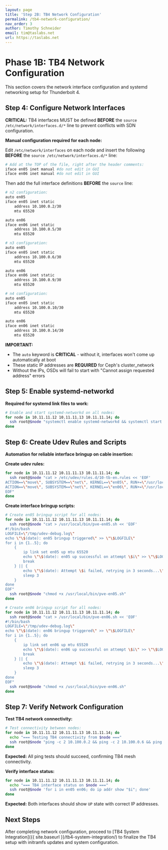 ```yaml
---
layout: page
title: 'Step 2B: TB4 Network Configuration'
permalink: /tb4-network-configuration/
nav_order: 3
author: Timothy Schneider
email: tim@taslabs.net
url: https://taslabs.net
---
```


# Phase 1B: TB4 Network Configuration

This section covers the network interface configuration and systemd networking setup for
Thunderbolt 4.

## Step 4: Configure Network Interfaces

**CRITICAL:** TB4 interfaces MUST be defined **BEFORE** the `source /etc/network/interfaces.d/*`
line to prevent conflicts with SDN configuration.

**Manual configuration required for each node:**

Edit `/etc/network/interfaces` on each node and insert the following **BEFORE** the
`source /etc/network/interfaces.d/*` line:

```bash
# Add at the TOP of the file, right after the header comments:
iface en05 inet manual #do not edit in GUI
iface en06 inet manual #do not edit in GUI
```

Then add the full interface definitions **BEFORE** the `source` line:

```bash
# n2 configuration:
auto en05
iface en05 inet static
    address 10.100.0.2/30
    mtu 65520

auto en06
iface en06 inet static
    address 10.100.0.5/30
    mtu 65520

# n3 configuration:
auto en05
iface en05 inet static
    address 10.100.0.6/30
    mtu 65520

auto en06
iface en06 inet static
    address 10.100.0.9/30
    mtu 65520

# n4 configuration:
auto en05
iface en05 inet static
    address 10.100.0.10/30
    mtu 65520

auto en06
iface en06 inet static
    address 10.100.0.14/30
    mtu 65520
```

**IMPORTANT:**

- The `auto` keyword is **CRITICAL** - without it, interfaces won't come up automatically at boot
- These static IP addresses are **REQUIRED** for Ceph's cluster_network
- Without the IPs, OSDs will fail to start with "Cannot assign requested address" errors

## Step 5: Enable systemd-networkd

**Required for systemd link files to work:**

```bash
# Enable and start systemd-networkd on all nodes:
for node in 10.11.11.12 10.11.11.13 10.11.11.14; do
  ssh root@$node "systemctl enable systemd-networkd && systemctl start systemd-networkd"
done
```

## Step 6: Create Udev Rules and Scripts

**Automation for reliable interface bringup on cable insertion:**

**Create udev rules:**

```bash
for node in 10.11.11.12 10.11.11.13 10.11.11.14; do
  ssh root@$node "cat > /etc/udev/rules.d/10-tb-en.rules << 'EOF'
ACTION==\"move\", SUBSYSTEM==\"net\", KERNEL==\"en05\", RUN+=\"/usr/local/bin/pve-en05.sh\"
ACTION==\"move\", SUBSYSTEM==\"net\", KERNEL==\"en06\", RUN+=\"/usr/local/bin/pve-en06.sh\"
EOF"
done
```

**Create interface bringup scripts:**

```bash
# Create en05 bringup script for all nodes:
for node in 10.11.11.12 10.11.11.13 10.11.11.14; do
  ssh root@$node "cat > /usr/local/bin/pve-en05.sh << 'EOF'
#!/bin/bash
LOGFILE=\"/tmp/udev-debug.log\"
echo \"\$(date): en05 bringup triggered\" >> \"\$LOGFILE\"
for i in {1..5}; do
    {
        ip link set en05 up mtu 65520
        echo \"\$(date): en05 up successful on attempt \$i\" >> \"\$LOGFILE\"
        break
    } || {
        echo \"\$(date): Attempt \$i failed, retrying in 3 seconds...\" >> \"\$LOGFILE\"
        sleep 3
    }
done
EOF"
  ssh root@$node "chmod +x /usr/local/bin/pve-en05.sh"
done

# Create en06 bringup script for all nodes:
for node in 10.11.11.12 10.11.11.13 10.11.11.14; do
  ssh root@$node "cat > /usr/local/bin/pve-en06.sh << 'EOF'
#!/bin/bash
LOGFILE=\"/tmp/udev-debug.log\"
echo \"\$(date): en06 bringup triggered\" >> \"\$LOGFILE\"
for i in {1..5}; do
    {
        ip link set en06 up mtu 65520
        echo \"\$(date): en06 up successful on attempt \$i\" >> \"\$LOGFILE\"
        break
    } || {
        echo \"\$(date): Attempt \$i failed, retrying in 3 seconds...\" >> \"\$LOGFILE\"
        sleep 3
    }
done
EOF"
  ssh root@$node "chmod +x /usr/local/bin/pve-en06.sh"
done
```

## Step 7: Verify Network Configuration

**Test TB4 network connectivity:**

```bash
# Test connectivity between nodes:
for node in 10.11.11.12 10.11.11.13 10.11.11.14; do
  echo "=== Testing TB4 connectivity from $node ==="
  ssh root@$node "ping -c 2 10.100.0.2 && ping -c 2 10.100.0.6 && ping -c 2 10.100.0.10"
done
```

**Expected:** All ping tests should succeed, confirming TB4 mesh connectivity.

**Verify interface status:**

```bash
for node in 10.11.11.12 10.11.11.13 10.11.11.14; do
  echo "=== TB4 interface status on $node ==="
  ssh root@$node 'for i in en05 en06; do ip addr show "$i"; done'
done
```

**Expected:** Both interfaces should show `UP` state with correct IP addresses.

## Next Steps

After completing network configuration, proceed to [TB4 System
Integration]({{ site.baseurl }}/tb4-system-integration/) to finalize the TB4 setup with initramfs
updates and system configuration.
